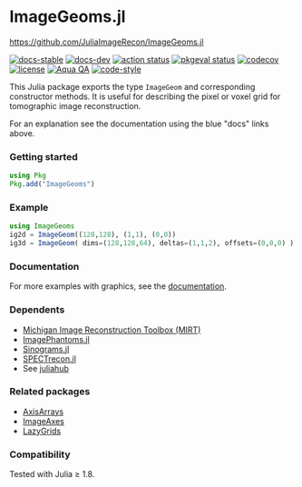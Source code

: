 # ImageGeoms.jl

https://github.com/JuliaImageRecon/ImageGeoms.jl

[![docs-stable][docs-stable-img]][docs-stable-url]
[![docs-dev][docs-dev-img]][docs-dev-url]
[![action status][action-img]][action-url]
[![pkgeval status][pkgeval-img]][pkgeval-url]
[![codecov][codecov-img]][codecov-url]
[![license][license-img]][license-url]
[![Aqua QA][aqua-img]][aqua-url]
[![code-style][code-blue-img]][code-blue-url]

This Julia package exports the type `ImageGeom`
and corresponding constructor methods.
It is useful for describing
the pixel or voxel grid
for tomographic image reconstruction.

For an explanation see the documentation
using the blue "docs" links above.

### Getting started

```julia
using Pkg
Pkg.add("ImageGeoms")
```


### Example

```julia
using ImageGeoms
ig2d = ImageGeom((128,128), (1,1), (0,0))
ig3d = ImageGeom( dims=(128,128,64), deltas=(1,1,2), offsets=(0,0,0) )
```

### Documentation

For more examples with graphics,
see the
[documentation](https://juliaimagerecon.github.io/ImageGeoms.jl/stable).


### Dependents

* [Michigan Image Reconstruction Toolbox (MIRT)](https://github.com/JeffFessler/MIRT.jl)
* [ImagePhantoms.jl](https://github.com/JuliaImageRecon/ImagePhantoms.jl)
* [Sinograms.jl](https://github.com/JuliaImageRecon/Sinograms.jl)
* [SPECTrecon.jl](https://github.com/JuliaImageRecon/SPECTrecon.jl)
* See [juliahub](https://juliahub.com/ui/Search?q=ImageGeoms&type=packages)


### Related packages

* [AxisArrays](https://github.com/JuliaArrays/AxisArrays.jl)
* [ImageAxes](https://github.com/JuliaImages/ImageAxes.jl)
* [LazyGrids](https://github.com/JuliaArrays/LazyGrids.jl)


### Compatibility

Tested with Julia ≥ 1.8.

<!-- URLs -->
[action-img]: https://github.com/JuliaImageRecon/ImageGeoms.jl/workflows/CI/badge.svg
[action-url]: https://github.com/JuliaImageRecon/ImageGeoms.jl/actions
[build-img]: https://github.com/JuliaImageRecon/ImageGeoms.jl/workflows/CI/badge.svg?branch=main
[build-url]: https://github.com/JuliaImageRecon/ImageGeoms.jl/actions?query=workflow%3ACI+branch%3Amain
[pkgeval-img]: https://juliaci.github.io/NanosoldierReports/pkgeval_badges/I/ImageGeoms.svg
[pkgeval-url]: https://juliaci.github.io/NanosoldierReports/pkgeval_badges/I/ImageGeoms.html
[code-blue-img]: https://img.shields.io/badge/code%20style-blue-4495d1.svg
[code-blue-url]: https://github.com/invenia/BlueStyle
[codecov-img]: https://codecov.io/github/JuliaImageRecon/ImageGeoms.jl/coverage.svg?branch=main
[codecov-url]: https://codecov.io/github/JuliaImageRecon/ImageGeoms.jl?branch=main
[docs-stable-img]: https://img.shields.io/badge/docs-stable-blue.svg
[docs-stable-url]: https://JuliaImageRecon.github.io/ImageGeoms.jl/stable
[docs-dev-img]: https://img.shields.io/badge/docs-dev-blue.svg
[docs-dev-url]: https://JuliaImageRecon.github.io/ImageGeoms.jl/dev
[license-img]: https://img.shields.io/badge/license-MIT-brightgreen.svg
[license-url]: LICENSE
[aqua-img]: https://img.shields.io/badge/Aqua.jl-%F0%9F%8C%A2-aqua.svg
[aqua-url]: https://github.com/JuliaTesting/Aqua.jl
